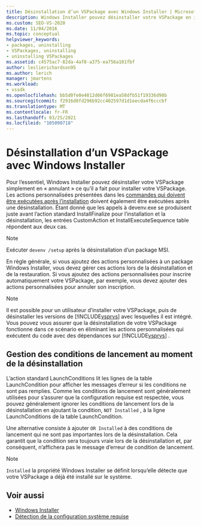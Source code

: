 ```yaml
---
title: Désinstallation d’un VSPackage avec Windows Installer | Microsoft Docs
description: Windows Installer pouvez désinstaller votre VSPackage en inversant l’installation. Découvrez comment gérer des actions personnalisées dans votre package Windows Installer.
ms.custom: SEO-VS-2020
ms.date: 11/04/2016
ms.topic: conceptual
helpviewer_keywords:
- packages, uninstalling
- VSPackages, uninstalling
- uninstalling VSPackages
ms.assetid: c4575ac7-82da-4af8-a375-ea756a101fbf
author: leslierichardson95
ms.author: lerich
manager: jmartens
ms.workload:
- vssdk
ms.openlocfilehash: bb5d0fe0e4812d66f6981ea58dfb51f19336d98b
ms.sourcegitcommit: f2916d8fd296b92cc402597d1d1eecda4f6cccbf
ms.translationtype: MT
ms.contentlocale: fr-FR
ms.lasthandoff: 03/25/2021
ms.locfileid: "105090718"
---
```

# <a name="uninstalling-a-vspackage-with-windows-installer"></a>Désinstallation d’un VSPackage avec Windows Installer
Pour l’essentiel, Windows Installer pouvez désinstaller votre VSPackage simplement en « annulant » ce qu’il a fait pour installer votre VSPackage. Les actions personnalisées présentées dans les [commandes qui doivent être exécutées après l’installation](../../extensibility/internals/commands-that-must-be-run-after-installation.md) doivent également être exécutées après une désinstallation. Étant donné que les appels à devenv.exe se produisent juste avant l’action standard InstallFinalize pour l’installation et la désinstallation, les entrées CustomAction et InstallExecuteSequence table répondent aux deux cas.

> [!NOTE]
> Exécuter `devenv /setup` après la désinstallation d’un package MSI.

 En règle générale, si vous ajoutez des actions personnalisées à un package Windows Installer, vous devez gérer ces actions lors de la désinstallation et de la restauration. Si vous ajoutez des actions personnalisées pour inscrire automatiquement votre VSPackage, par exemple, vous devez ajouter des actions personnalisées pour annuler son inscription.

> [!NOTE]
> Il est possible pour un utilisateur d’installer votre VSPackage, puis de désinstaller les versions de [!INCLUDE[vsprvs](../../code-quality/includes/vsprvs_md.md)] avec lesquelles il est intégré. Vous pouvez vous assurer que la désinstallation de votre VSPackage fonctionne dans ce scénario en éliminant les actions personnalisées qui exécutent du code avec des dépendances sur [!INCLUDE[vsprvs](../../code-quality/includes/vsprvs_md.md)] .

## <a name="handling-launch-conditions-at-uninstall-time"></a>Gestion des conditions de lancement au moment de la désinstallation
 L’action standard LaunchConditions lit les lignes de la table LaunchCondition pour afficher les messages d’erreur si les conditions ne sont pas remplies. Comme les conditions de lancement sont généralement utilisées pour s’assurer que la configuration requise est respectée, vous pouvez généralement ignorer les conditions de lancement lors de la désinstallation en ajoutant la condition, `NOT Installed` , à la ligne LaunchConditions de la table LaunchCondition.

 Une alternative consiste à ajouter `OR Installed` à des conditions de lancement qui ne sont pas importantes lors de la désinstallation. Cela garantit que la condition sera toujours vraie lors de la désinstallation et, par conséquent, n’affichera pas le message d’erreur de condition de lancement.

> [!NOTE]
> `Installed` la propriété Windows Installer se définit lorsqu’elle détecte que votre VSPackage a déjà été installé sur le système.

## <a name="see-also"></a>Voir aussi
- [Windows Installer](/previous-versions/ee231230(v=vs.100))
- [Détection de la configuration système requise](../../extensibility/internals/detecting-system-requirements.md)